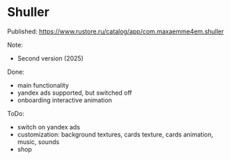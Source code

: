# Shuller
Published:
https://www.rustore.ru/catalog/app/com.maxaemme4em.shuller

Note:
- Second version (2025)

Done:
- main functionality
- yandex ads supported, but switched off
- onboarding interactive animation

ToDo:
- switch on yandex ads
- customization: background textures, cards texture, cards animation, music, sounds
- shop
